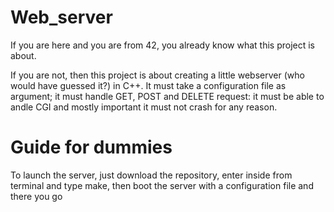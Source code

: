 # Web_server

If you are here and you are from 42, you already know what this project is about.

If you are not, then this project is about creating a little webserver (who would have guessed it?) in C++.
It must take a configuration file as argument; it must handle GET, POST and DELETE request: it must be able to andle CGI and mostly important it must not crash for any reason.

# Guide for dummies
To launch the server, just download the repository, enter inside from terminal and type make, then boot the server with a configuration file and there you go
